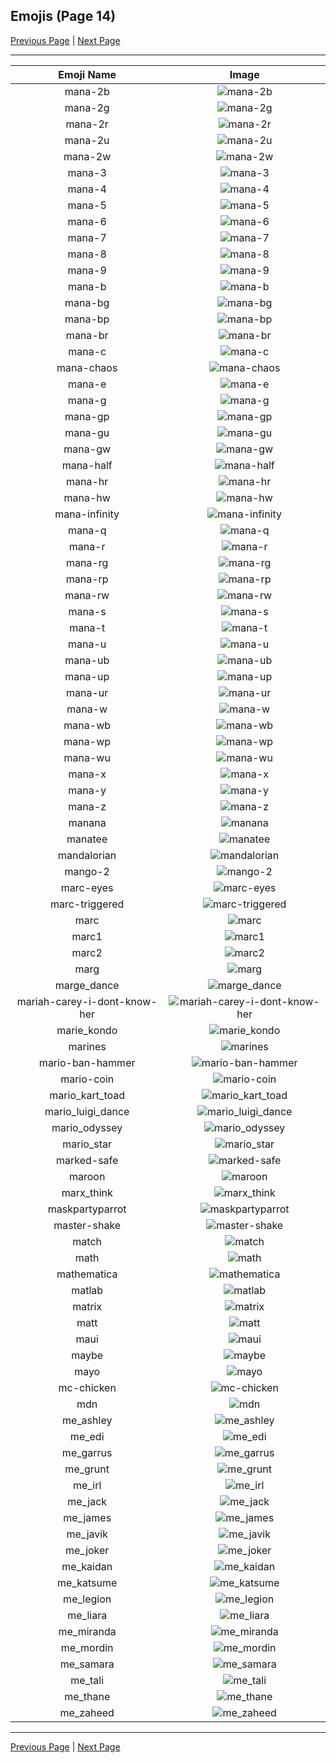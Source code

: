 
## Emojis (Page 14)

[Previous Page](/docs/denverdevs/page-k-0013.md)
  | [Next Page](/docs/denverdevs/page-m-0015.md)

<hr />

|Emoji Name|Image|
| :-: | :-: |
|mana-2b| ![mana-2b](/emojis/denverdevs/mana-2b.png)|
|mana-2g| ![mana-2g](/emojis/denverdevs/mana-2g.png)|
|mana-2r| ![mana-2r](/emojis/denverdevs/mana-2r.png)|
|mana-2u| ![mana-2u](/emojis/denverdevs/mana-2u.png)|
|mana-2w| ![mana-2w](/emojis/denverdevs/mana-2w.png)|
|mana-3| ![mana-3](/emojis/denverdevs/mana-3.png)|
|mana-4| ![mana-4](/emojis/denverdevs/mana-4.png)|
|mana-5| ![mana-5](/emojis/denverdevs/mana-5.png)|
|mana-6| ![mana-6](/emojis/denverdevs/mana-6.png)|
|mana-7| ![mana-7](/emojis/denverdevs/mana-7.png)|
|mana-8| ![mana-8](/emojis/denverdevs/mana-8.png)|
|mana-9| ![mana-9](/emojis/denverdevs/mana-9.png)|
|mana-b| ![mana-b](/emojis/denverdevs/mana-b.png)|
|mana-bg| ![mana-bg](/emojis/denverdevs/mana-bg.png)|
|mana-bp| ![mana-bp](/emojis/denverdevs/mana-bp.png)|
|mana-br| ![mana-br](/emojis/denverdevs/mana-br.png)|
|mana-c| ![mana-c](/emojis/denverdevs/mana-c.png)|
|mana-chaos| ![mana-chaos](/emojis/denverdevs/mana-chaos.png)|
|mana-e| ![mana-e](/emojis/denverdevs/mana-e.png)|
|mana-g| ![mana-g](/emojis/denverdevs/mana-g.png)|
|mana-gp| ![mana-gp](/emojis/denverdevs/mana-gp.png)|
|mana-gu| ![mana-gu](/emojis/denverdevs/mana-gu.png)|
|mana-gw| ![mana-gw](/emojis/denverdevs/mana-gw.png)|
|mana-half| ![mana-half](/emojis/denverdevs/mana-half.png)|
|mana-hr| ![mana-hr](/emojis/denverdevs/mana-hr.png)|
|mana-hw| ![mana-hw](/emojis/denverdevs/mana-hw.png)|
|mana-infinity| ![mana-infinity](/emojis/denverdevs/mana-infinity.png)|
|mana-q| ![mana-q](/emojis/denverdevs/mana-q.png)|
|mana-r| ![mana-r](/emojis/denverdevs/mana-r.png)|
|mana-rg| ![mana-rg](/emojis/denverdevs/mana-rg.png)|
|mana-rp| ![mana-rp](/emojis/denverdevs/mana-rp.png)|
|mana-rw| ![mana-rw](/emojis/denverdevs/mana-rw.png)|
|mana-s| ![mana-s](/emojis/denverdevs/mana-s.png)|
|mana-t| ![mana-t](/emojis/denverdevs/mana-t.png)|
|mana-u| ![mana-u](/emojis/denverdevs/mana-u.png)|
|mana-ub| ![mana-ub](/emojis/denverdevs/mana-ub.png)|
|mana-up| ![mana-up](/emojis/denverdevs/mana-up.png)|
|mana-ur| ![mana-ur](/emojis/denverdevs/mana-ur.png)|
|mana-w| ![mana-w](/emojis/denverdevs/mana-w.png)|
|mana-wb| ![mana-wb](/emojis/denverdevs/mana-wb.png)|
|mana-wp| ![mana-wp](/emojis/denverdevs/mana-wp.png)|
|mana-wu| ![mana-wu](/emojis/denverdevs/mana-wu.png)|
|mana-x| ![mana-x](/emojis/denverdevs/mana-x.png)|
|mana-y| ![mana-y](/emojis/denverdevs/mana-y.png)|
|mana-z| ![mana-z](/emojis/denverdevs/mana-z.png)|
|manana| ![manana](/emojis/denverdevs/manana.jpg)|
|manatee| ![manatee](/emojis/denverdevs/manatee.gif)|
|mandalorian| ![mandalorian](/emojis/denverdevs/mandalorian.png)|
|mango-2| ![mango-2](/emojis/denverdevs/mango-2.png)|
|marc-eyes| ![marc-eyes](/emojis/denverdevs/marc-eyes.png)|
|marc-triggered| ![marc-triggered](/emojis/denverdevs/marc-triggered.gif)|
|marc| ![marc](/emojis/denverdevs/marc.gif)|
|marc1| ![marc1](/emojis/denverdevs/marc1.png)|
|marc2| ![marc2](/emojis/denverdevs/marc2.png)|
|marg| ![marg](/emojis/denverdevs/marg.png)|
|marge_dance| ![marge_dance](/emojis/denverdevs/marge_dance.gif)|
|mariah-carey-i-dont-know-her| ![mariah-carey-i-dont-know-her](/emojis/denverdevs/mariah-carey-i-dont-know-her.gif)|
|marie_kondo| ![marie_kondo](/emojis/denverdevs/marie_kondo.png)|
|marines| ![marines](/emojis/denverdevs/marines.jpg)|
|mario-ban-hammer| ![mario-ban-hammer](/emojis/denverdevs/mario-ban-hammer.gif)|
|mario-coin| ![mario-coin](/emojis/denverdevs/mario-coin.gif)|
|mario_kart_toad| ![mario_kart_toad](/emojis/denverdevs/mario_kart_toad.gif)|
|mario_luigi_dance| ![mario_luigi_dance](/emojis/denverdevs/mario_luigi_dance.gif)|
|mario_odyssey| ![mario_odyssey](/emojis/denverdevs/mario_odyssey.png)|
|mario_star| ![mario_star](/emojis/denverdevs/mario_star.gif)|
|marked-safe| ![marked-safe](/emojis/denverdevs/marked-safe.png)|
|maroon| ![maroon](/emojis/denverdevs/maroon.gif)|
|marx_think| ![marx_think](/emojis/denverdevs/marx_think.png)|
|maskpartyparrot| ![maskpartyparrot](/emojis/denverdevs/maskpartyparrot.gif)|
|master-shake| ![master-shake](/emojis/denverdevs/master-shake.png)|
|match| ![match](/emojis/denverdevs/match.png)|
|math| ![math](/emojis/denverdevs/math.jpg)|
|mathematica| ![mathematica](/emojis/denverdevs/mathematica.png)|
|matlab| ![matlab](/emojis/denverdevs/matlab.png)|
|matrix| ![matrix](/emojis/denverdevs/matrix.gif)|
|matt| ![matt](/emojis/denverdevs/matt.png)|
|maui| ![maui](/emojis/denverdevs/maui.png)|
|maybe| ![maybe](/emojis/denverdevs/maybe.png)|
|mayo| ![mayo](/emojis/denverdevs/mayo.png)|
|mc-chicken| ![mc-chicken](/emojis/denverdevs/mc-chicken.png)|
|mdn| ![mdn](/emojis/denverdevs/mdn.png)|
|me_ashley| ![me_ashley](/emojis/denverdevs/me_ashley.png)|
|me_edi| ![me_edi](/emojis/denverdevs/me_edi.png)|
|me_garrus| ![me_garrus](/emojis/denverdevs/me_garrus.png)|
|me_grunt| ![me_grunt](/emojis/denverdevs/me_grunt.png)|
|me_irl| ![me_irl](/emojis/denverdevs/me_irl.gif)|
|me_jack| ![me_jack](/emojis/denverdevs/me_jack.png)|
|me_james| ![me_james](/emojis/denverdevs/me_james.png)|
|me_javik| ![me_javik](/emojis/denverdevs/me_javik.png)|
|me_joker| ![me_joker](/emojis/denverdevs/me_joker.png)|
|me_kaidan| ![me_kaidan](/emojis/denverdevs/me_kaidan.png)|
|me_katsume| ![me_katsume](/emojis/denverdevs/me_katsume.png)|
|me_legion| ![me_legion](/emojis/denverdevs/me_legion.png)|
|me_liara| ![me_liara](/emojis/denverdevs/me_liara.png)|
|me_miranda| ![me_miranda](/emojis/denverdevs/me_miranda.png)|
|me_mordin| ![me_mordin](/emojis/denverdevs/me_mordin.png)|
|me_samara| ![me_samara](/emojis/denverdevs/me_samara.png)|
|me_tali| ![me_tali](/emojis/denverdevs/me_tali.png)|
|me_thane| ![me_thane](/emojis/denverdevs/me_thane.png)|
|me_zaheed| ![me_zaheed](/emojis/denverdevs/me_zaheed.png)|

<hr/>

[Previous Page](/docs/denverdevs/page-k-0013.md)
  | [Next Page](/docs/denverdevs/page-m-0015.md)